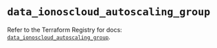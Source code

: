 # `data_ionoscloud_autoscaling_group`

Refer to the Terraform Registry for docs: [`data_ionoscloud_autoscaling_group`](https://registry.terraform.io/providers/ionos-cloud/ionoscloud/6.6.6/docs/data-sources/autoscaling_group).
